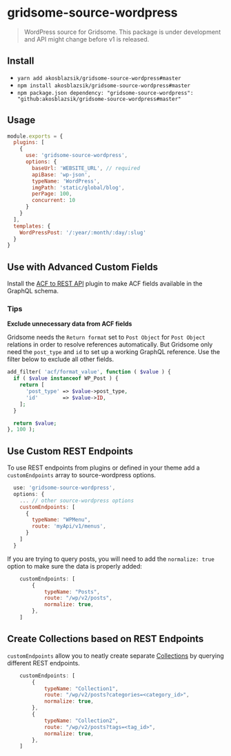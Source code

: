 # gridsome-source-wordpress

> WordPress source for Gridsome. This package is under development and
API might change before v1 is released.

## Install
- `yarn add akosblazsik/gridsome-source-wordpress#master`
- `npm install akosblazsik/gridsome-source-wordpress#master`
- `npm package.json dependency: "gridsome-source-wordpress": "github:akosblazsik/gridsome-source-wordpress#master"`

## Usage

```js
module.exports = {
  plugins: [
    {
      use: 'gridsome-source-wordpress',
      options: {
        baseUrl: 'WEBSITE_URL', // required
        apiBase: 'wp-json',
        typeName: 'WordPress',
        imgPath: 'static/global/blog',
        perPage: 100,
        concurrent: 10
      }
    }
  ],
  templates: {
    WordPressPost: '/:year/:month/:day/:slug'
  }
}
```

## Use with Advanced Custom Fields

Install the [ACF to REST API](https://github.com/airesvsg/acf-to-rest-api) plugin to make ACF fields available in the GraphQL schema.

### Tips

**Exclude unnecessary data from ACF fields**

Gridsome needs the `Return format` set to `Post Object` for `Post Object` relations in order to resolve references automatically. But Gridsome only need the `post_type` and `id` to set up a working GraphQL reference. Use the filter below to exclude all other fields.

```php
add_filter( 'acf/format_value', function ( $value ) {
  if ( $value instanceof WP_Post ) {
    return [
      'post_type' => $value->post_type,
      'id'        => $value->ID,
    ];
  }

  return $value;
}, 100 );
```

## Use Custom REST Endpoints

To use REST endpoints from plugins or defined in your theme add a `customEndpoints` array to source-wordpress options.


```js
  use: 'gridsome-source-wordpress',
  options: {
    ... // other source-wordpress options
    customEndpoints: [
      {
        typeName: "WPMenu",
        route: 'myApi/v1/menus',
      }
    ]
  }
```

If you are trying to query posts, you will need to add the `normalize: true` option to make sure the data is properly added:

```js
    customEndpoints: [
        {
            typeName: "Posts",
            route: "/wp/v2/posts",
            normalize: true,
        },
    ]
```

## Create Collections based on REST Endpoints

`customEndpoints` allow you to neatly create separate [Collections](https://gridsome.org/docs/collections/#collections) by querying different REST endpoints.

```js
    customEndpoints: [
        {
            typeName: "Collection1",
            route: "/wp/v2/posts?categories=<category_id>",
            normalize: true,
        },
        {
            typeName: "Collection2",
            route: "/wp/v2/posts?tags=<tag_id>",
            normalize: true,
        },
    ]
```